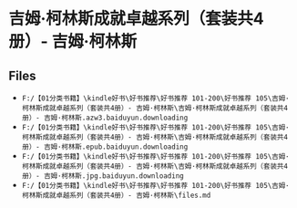 # 吉姆·柯林斯成就卓越系列（套装共4册）- 吉姆·柯林斯

## Files

- `F:/【01分类书籍】\kindle好书\好书推荐\好书推荐 101-200\好书推荐 105\吉姆·柯林斯成就卓越系列（套装共4册）- 吉姆·柯林斯\吉姆·柯林斯成就卓越系列（套装共4册）- 吉姆·柯林斯.azw3.baiduyun.downloading`
- `F:/【01分类书籍】\kindle好书\好书推荐\好书推荐 101-200\好书推荐 105\吉姆·柯林斯成就卓越系列（套装共4册）- 吉姆·柯林斯\吉姆·柯林斯成就卓越系列（套装共4册）- 吉姆·柯林斯.epub.baiduyun.downloading`
- `F:/【01分类书籍】\kindle好书\好书推荐\好书推荐 101-200\好书推荐 105\吉姆·柯林斯成就卓越系列（套装共4册）- 吉姆·柯林斯\吉姆·柯林斯成就卓越系列（套装共4册）- 吉姆·柯林斯.jpg.baiduyun.downloading`
- `F:/【01分类书籍】\kindle好书\好书推荐\好书推荐 101-200\好书推荐 105\吉姆·柯林斯成就卓越系列（套装共4册）- 吉姆·柯林斯\files.md`
